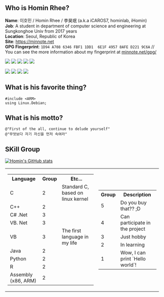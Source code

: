 ## Who is Homin Rhee?
**Name**: 이호민 / Homin Rhee / 李昊珉 (a.k.a iCAROS7, hominlab, iHomin)   
**Job**: A student in department of computer science and engineering at Sungkonghoe Univ from 2017 years   
**Location**: Seoul, Republic of Korea   
**Site**: https://minnote.net   
**GPG Fingerprint**: `1D94 A708 6346 FBF1 1DD1  6E1F 4957 8AFE D221 9C6A` // You can see the more information about my fingerprint at [minnote.net/gpg/](https://minnote.net/gpg/)

<img src="https://img.shields.io/badge/C-A8B9CC?logo=c&logoColor=white"/> <img src="https://img.shields.io/badge/.NET-512BD4?logo=dotnet&logoColor=white"/> <img src="https://img.shields.io/badge/JetBrains-000000?logo=jetbrains&logoColor=white"/> <img src="https://img.shields.io/badge/Xcode-147EFB?logo=xcode&logoColor=white"> <img src="https://img.shields.io/badge/VS%20Code-007ACC?logo=visualstudiocode&logoColor=white">

<img src="https://img.shields.io/badge/Windows-0078D6?logo=windows&logoColor=white"/> <img src="https://img.shields.io/badge/Debian-A81D33?logo=debian&logoColor=white"/> <img src="https://img.shields.io/badge/macOS-000000?logo=macos&logoColor=white"/> <img src="https://img.shields.io/badge/Chrome%20OS-4285F4?logo=googlechrome&logoColor=white"/>


## What is his favorite thing?
```
#include <ARM>
using Linux.Debian;
```

## What is his motto?
```
@"First of the all, continue to delude yourself"
@"무엇보다 자기 자신을 먼저 속여라"
```

## SKill Group
[![Homin's GitHub stats](https://github-readme-stats.vercel.app/api?username=icaros7)](https://github.com/anuraghazra/github-readme-stats)

<table border="0">
  <tr>
    <td>
      <table border="0">
        <th>Language</th>
        <th>Group</th>
        <th>Etc...</th>
        <tr>
          <td>C</td>
          <td>2</td>
          <td>Standard C, based on linux kernel</td>
        </tr>
        <tr>
          <td>C++</td>
          <td>2</td>
          <td></td>
        </tr>
        <tr>
          <td>C# .Net</td>
          <td>3</td>
          <td></td>
        </tr>
        <tr>
          <td>VB. Net</td>
          <td>3</td>
          <td></td>
        </tr>
        <tr>
          <td>VB</td>
          <td>3</td>
          <td>The first language in my life</td>
        </tr>
        <tr>
          <td>Java</td>
          <td>2</td>
          <td></td>
        </tr>
        <tr>
          <td>Python</td>
          <td>2</td>
          <td></td>
        </tr>
        <tr>
          <td>R</td>
          <td>2</td>
          <td></td>
        </tr>
        <tr>
          <td>Assembly (x86, ARM)</td>
          <td>2</td>
          <td></td>
        </tr>
      </table>
    </td>
     <td>
       <table border="0">
        <th>Group</th>
        <th>Description</th>
        <tr>
          <td>5</td>
          <td>Do you buy that?? ;D</td>
        </tr>
        <tr>
          <td>4</td>
          <td>Can participate in the project</td>
        </tr>
        <tr>
          <td>3</td>
          <td>Just hobby</td>
        </tr>
        <tr>
          <td>2</td>
          <td>In learning</td>
        </tr>
        <tr>
          <td>1</td>
          <td>Wow, I can print `Hello world`!</td>
        </tr>
      </table>
    </td>
  </tr>
</table>